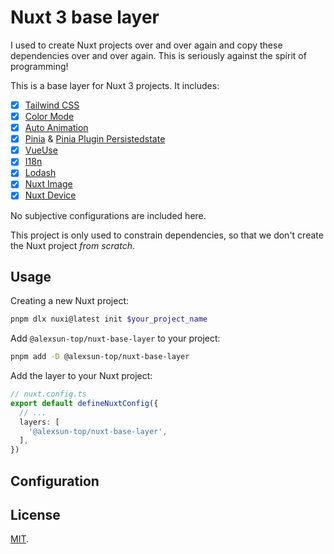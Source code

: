 # Nuxt 3 base layer

I used to create Nuxt projects over and over again and copy these dependencies over and over again. This is seriously against the spirit of programming!

This is a base layer for Nuxt 3 projects. It includes:

- [x] [Tailwind CSS](https://nuxt.com/modules/tailwindcss)
- [x] [Color Mode](https://nuxt.com/modules/color-mode)
- [x] [Auto Animation](https://nuxt.com/modules/auto-animate)
- [x] [Pinia](https://nuxt.com/modules/pinia) & [Pinia Plugin Persistedstate](https://nuxt.com/modules/pinia-plugin-persistedstate)
- [x] [VueUse](https://nuxt.com/modules/vueuse)
- [x] [I18n](https://nuxt.com/modules/i18n)
- [x] [Lodash](https://nuxt.com/modules/lodash)
- [x] [Nuxt Image](https://nuxt.com/modules/image)
- [x] [Nuxt Device](https://nuxt.com/modules/device)

No subjective configurations are included here.

This project is only used to constrain dependencies, so that we don't create the Nuxt project *from scratch*.

## Usage

Creating a new Nuxt project:

```bash
pnpm dlx nuxi@latest init $your_project_name
```

Add `@alexsun-top/nuxt-base-layer` to your project:

```bash
pnpm add -D @alexsun-top/nuxt-base-layer
```

Add the layer to your Nuxt project:

```ts
// nuxt.config.ts
export default defineNuxtConfig({
  // ...
  layers: [
    '@alexsun-top/nuxt-base-layer',
  ],
})
```

## Configuration

## License

[MIT](./LICENSE).
